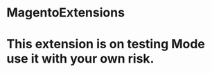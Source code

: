 MagentoExtensions
=================

<h1><strong>This extension is on testing Mode use it with your own risk.</strong></h1>